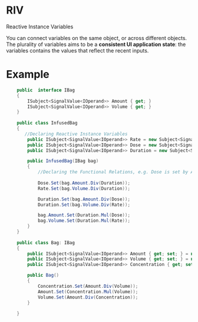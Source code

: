 # RIV
Reactive Instance Variables

You can connect variables on the same object, or across different objects. The plurality of variables aims to be a **consistent UI application state**: the variables contains the values that reflect the recent inputs.

# Example

```C#
    public  interface IBag
    {
        ISubject<SignalValue<IOperand>> Amount { get; }
        ISubject<SignalValue<IOperand>> Volume { get; }
    }
    
    public class InfusedBag
    {
       //Declaring Reactive Instance Variables
        public ISubject<SignalValue<IOperand>> Rate = new Subject<SignalValue<IOperand>>();
        public ISubject<SignalValue<IOperand>> Dose = new Subject<SignalValue<IOperand>>();
        public ISubject<SignalValue<IOperand>> Duration = new Subject<SignalValue<IOperand>>();

        public InfusedBag(IBag bag)
        {
            //Declaring the Functional Relations, e.g. Dose is set by Amount/Duration, so that when Amount or Duration Dose will be updated
                        
            Dose.Set(bag.Amount.Div(Duration)); 
            Rate.Set(bag.Volume.Div(Duration));

            Duration.Set(bag.Amount.Div(Dose));
            Duration.Set(bag.Volume.Div(Rate));

            bag.Amount.Set(Duration.Mul(Dose));
            bag.Volume.Set(Duration.Mul(Rate));
        }
    }
    
    public class Bag: IBag
    {
        public ISubject<SignalValue<IOperand>> Amount { get; set; } = new Subject<SignalValue<IOperand>>();
        public ISubject<SignalValue<IOperand>> Volume { get; set; } = new Subject<SignalValue<IOperand>>();
        public ISubject<SignalValue<IOperand>> Concentration { get; set; } = new Subject<SignalValue<IOperand>>();

        public Bag()
        {
            Concentration.Set(Amount.Div(Volume));
            Amount.Set(Concentration.Mul(Volume));
            Volume.Set(Amount.Div(Concentration));
        }
      
    }


```











